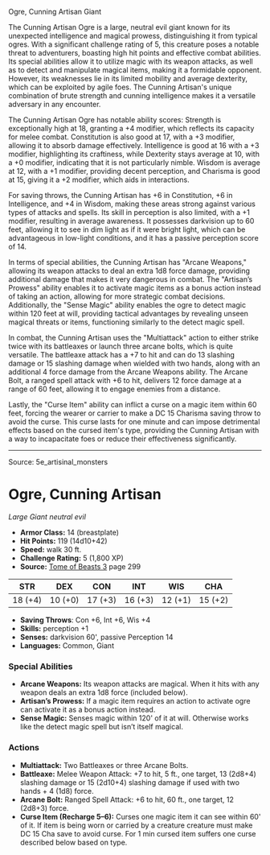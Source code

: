<MonsterName/>Ogre, Cunning Artisan</MonsterName>
<CreatureType/>Giant</CreatureType>

<summary>The Cunning Artisan Ogre is a large, neutral evil giant known for its unexpected intelligence and magical prowess, distinguishing it from typical ogres. With a significant challenge rating of 5, this creature poses a notable threat to adventurers, boasting high hit points and effective combat abilities. Its special abilities allow it to utilize magic with its weapon attacks, as well as to detect and manipulate magical items, making it a formidable opponent. However, its weaknesses lie in its limited mobility and average dexterity, which can be exploited by agile foes. The Cunning Artisan's unique combination of brute strength and cunning intelligence makes it a versatile adversary in any encounter.</summary>

<detail>

The Cunning Artisan Ogre has notable ability scores: Strength is exceptionally high at 18, granting a +4 modifier, which reflects its capacity for melee combat. Constitution is also good at 17, with a +3 modifier, allowing it to absorb damage effectively. Intelligence is good at 16 with a +3 modifier, highlighting its craftiness, while Dexterity stays average at 10, with a +0 modifier, indicating that it is not particularly nimble. Wisdom is average at 12, with a +1 modifier, providing decent perception, and Charisma is good at 15, giving it a +2 modifier, which aids in interactions. 

For saving throws, the Cunning Artisan has +6 in Constitution, +6 in Intelligence, and +4 in Wisdom, making these areas strong against various types of attacks and spells. Its skill in perception is also limited, with a +1 modifier, resulting in average awareness. It possesses darkvision up to 60 feet, allowing it to see in dim light as if it were bright light, which can be advantageous in low-light conditions, and it has a passive perception score of 14.

In terms of special abilities, the Cunning Artisan has "Arcane Weapons," allowing its weapon attacks to deal an extra 1d8 force damage, providing additional damage that makes it very dangerous in combat. The "Artisan’s Prowess" ability enables it to activate magic items as a bonus action instead of taking an action, allowing for more strategic combat decisions. Additionally, the "Sense Magic" ability enables the ogre to detect magic within 120 feet at will, providing tactical advantages by revealing unseen magical threats or items, functioning similarly to the detect magic spell.

In combat, the Cunning Artisan uses the "Multiattack" action to either strike twice with its battleaxes or launch three arcane bolts, which is quite versatile. The battleaxe attack has a +7 to hit and can do 13 slashing damage or 15 slashing damage when wielded with two hands, along with an additional 4 force damage from the Arcane Weapons ability. The Arcane Bolt, a ranged spell attack with +6 to hit, delivers 12 force damage at a range of 60 feet, allowing it to engage enemies from a distance.

Lastly, the "Curse Item" ability can inflict a curse on a magic item within 60 feet, forcing the wearer or carrier to make a DC 15 Charisma saving throw to avoid the curse. This curse lasts for one minute and can impose detrimental effects based on the cursed item's type, providing the Cunning Artisan with a way to incapacitate foes or reduce their effectiveness significantly.</detail>



---

Source: 5e_artisinal_monsters

# Ogre, Cunning Artisan

*Large* *Giant* *neutral evil*

- **Armor Class:** 14 (breastplate)
- **Hit Points:** 119 (14d10+42)
- **Speed:** walk 30 ft.
- **Challenge Rating:** 5 (1,800 XP)
- **Source:** [Tome of Beasts 3](https://koboldpress.com/kpstore/product/tome-of-beasts-3-for-5th-edition/) page 299

| STR | DEX | CON | INT | WIS | CHA |
| --- | --- | --- | --- | --- | --- |
| 18 (+4) | 10 (+0) | 17 (+3) | 16 (+3) | 12 (+1) | 15 (+2) |

- **Saving Throws**: Con +6, Int +6, Wis +4
- **Skills:** perception +1
- **Senses:** darkvision 60', passive Perception 14
- **Languages:** Common, Giant

### Special Abilities

- **Arcane Weapons:** Its weapon attacks are magical. When it hits with any weapon deals an extra 1d8 force (included below).
- **Artisan’s Prowess:** If a magic item requires an action to activate ogre can activate it as a bonus action instead.
- **Sense Magic:** Senses magic within 120' of it at will. Otherwise works like the detect magic spell but isn’t itself magical.

### Actions

- **Multiattack:** Two Battleaxes or three Arcane Bolts.
- **Battleaxe:** Melee Weapon Attack: +7 to hit, 5 ft., one target, 13 (2d8+4) slashing damage or 15 (2d10+4) slashing damage if used with two hands + 4 (1d8) force.
- **Arcane Bolt:** Ranged Spell Attack: +6 to hit, 60 ft., one target, 12 (2d8+3) force.
- **Curse Item (Recharge 5–6):** Curses one magic item it can see within 60' of it. If item is being worn or carried by a creature creature must make DC 15 Cha save to avoid curse. For 1 min cursed item suffers one curse described below based on type.




